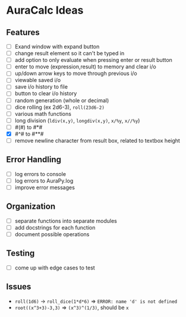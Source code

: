 # AuraCalc Ideas

## Features

- [ ] Exand window with expand button
- [ ] change result element so it can't be typed in
- [ ] add option to only evaluate when pressing enter or result button
- [ ] enter to move (expression,result) to memory and clear i/o
- [ ] up/down arrow keys to move through previous i/o
- [ ] viewable saved i/o
- [ ] save i/o history to file
- [ ] button to clear i/o history
- [ ] random generation (whole or decimal)
- [ ] dice rolling (ex 2d6-3), `roll(23d6-2)`
- [ ] various math functions
- [ ] long division (`ldiv(x,y)`, `longdiv(x,y)`, `x/%y`, `x//%y`)
- [ ] #(#) to #*#
- [x] #^# to #**#
- [ ] remove newline character from result box, related to textbox height

## Error Handling

- [ ] log errors to console
- [ ] log errors to AuraPy.log
- [ ] improve error messages

## Organization

- [ ] separate functions into separate modules
- [ ] add docstrings for each function
- [ ] document possible operations

## Testing

- [ ] come up with edge cases to test

## Issues

<!--- `x^(y3+12)` => `x^(3y + 12)`
- `x^2(y3+12)` => `3x^2*(y + 4)`
- `x^(2(y3+12))` => `x^(6y + 24)`-->
- `roll(1d6)` -> `roll_dice(1*d*6)` => `ERROR: name 'd' is not defined`
- `root((x^3+3)-3,3)` => `(x^3)^(1/3)`, should be `x`
